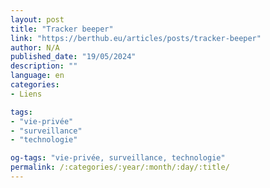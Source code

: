 ```yaml
---
layout: post
title: "Tracker beeper"
link: "https://berthub.eu/articles/posts/tracker-beeper"
author: N/A
published_date: "19/05/2024"
description: ""
language: en
categories:
- Liens

tags:
- "vie-privée"
- "surveillance"
- "technologie"

og-tags: "vie-privée, surveillance, technologie"
permalink: /:categories/:year/:month/:day/:title/
---
```

